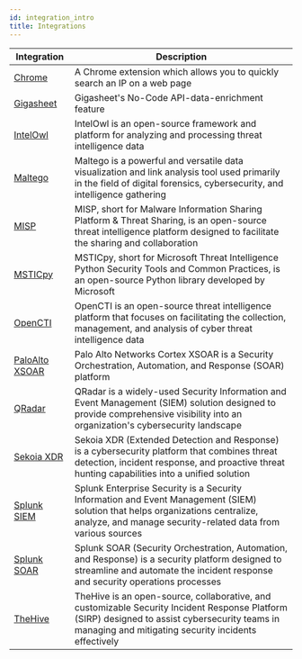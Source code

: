 ```yaml
---
id: integration_intro
title: Integrations
---
```


| Integration          | Description                                   |
|---------------------------|----------------------------------------|
| [Chrome](/cti_api/integration_browser_chrome.md)                 | A Chrome extension which allows you to quickly search an IP on a web page       |
| [Gigasheet](/cti_api/integration_gigasheet.md)                 | Gigasheet's No-Code API-data-enrichment feature     |
| [IntelOwl](/cti_api/integration_intelowl.md)                 | IntelOwl is an open-source framework and platform for analyzing and processing threat intelligence data     |
| [Maltego](/cti_api/integration_maltego.md)                    | Maltego is a powerful and versatile data visualization and link analysis tool used primarily in the field of digital forensics, cybersecurity, and intelligence gathering |
| [MISP](/cti_api/integration_misp.md)                         | MISP, short for Malware Information Sharing Platform & Threat Sharing, is an open-source threat intelligence platform designed to facilitate the sharing and collaboration    |
| [MSTICpy](/cti_api/integration_msticpy.md)                   | MSTICpy, short for Microsoft Threat Intelligence Python Security Tools and Common Practices, is an open-source Python library developed by Microsoft     |
| [OpenCTI](/cti_api/integration_opencti.md)                   | OpenCTI is an open-source threat intelligence platform that focuses on facilitating the collection, management, and analysis of cyber threat intelligence data     |
| [PaloAlto XSOAR](/cti_api/integration_paloalto_xsoar.md)           | Palo Alto Networks Cortex XSOAR is a Security Orchestration, Automation, and Response (SOAR) platform |
| [QRadar](/cti_api/integration_qradar.md)                    | QRadar is a widely-used Security Information and Event Management (SIEM) solution designed to provide comprehensive visibility into an organization's cybersecurity landscape       |
| [Sekoia XDR](/cti_api/integration_sekoia_xdr.md)               | Sekoia XDR (Extended Detection and Response) is a cybersecurity platform that combines threat detection, incident response, and proactive threat hunting capabilities into a unified solution |
| [Splunk SIEM](/cti_api/integration_splunk_siem.md)              | Splunk Enterprise Security is a Security Information and Event Management (SIEM) solution that helps organizations centralize, analyze, and manage security-related data from various sources  |
| [Splunk SOAR](/cti_api/integration_splunk_soar.md)              | Splunk SOAR (Security Orchestration, Automation, and Response) is a security platform designed to streamline and automate the incident response and security operations processes  |
| [TheHive](/cti_api/integration_thehive.md)                  |  TheHive is an open-source, collaborative, and customizable Security Incident Response Platform (SIRP) designed to assist cybersecurity teams in managing and mitigating security incidents effectively |

